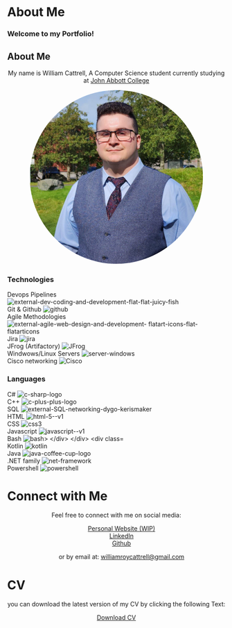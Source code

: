 <h1 class="titles">About Me</h1>
<h3 class="titles">Welcome to my Portfolio!</h3>

<h2 class="titles">About Me</h2>
<p style="text-align: center;">My name is William Cattrell, A Computer Science student currently studying at <a href="https://johnabbott.qc.ca/">John Abbott College</a></p>
<p style="text-align:center;"><img src="./assets/profilePicture.JPG" alt="Profile Picture" style="border-radius: 50%" height="400px" width="400px"/></p>

<h3 class="titles">Technologies</h3>

<div class="container">
  <div class="box">
    <div class="row">
      <div class="item">
        <span class="text">Devops Pipelines</span>
        <img class="icons" src="https://img.icons8.com/external-flat-juicy-fish/60/external-dev-coding-and-development-flat-flat-juicy-fish.png" alt="external-dev-coding-and-development-flat-flat-juicy-fish">
      </div>
      <div class="item">
        <span class="text">Git & Github</span>
        <img class="icons" src="https://img.icons8.com/ios-filled/50/github.png" alt="github">
      </div>
      <div class="item">
        <span class="text">Agile Methodologies</span>
        <img class="icons" src="https://img.icons8.com/external-flatart-icons-flat-flatarticons/64/external-agile-web-design-and-development-flatart-icons-flat-flatarticons.png" alt="external-agile-web-design-and-development-      
            flatart-icons-flat-flatarticons">
      </div>
      <div class="item">
        <span class="text">Jira</span>
        <img class="icons" src="https://img.icons8.com/ios/50/jira.png" alt="jira">
      </div>
      <div class="item">
        <span class="text">JFrog (Artifactory)</span>
        <img class="icons"src="https://speedmedia.jfrog.com/08612fe1-9391-4cf3-ac1a-6dd49c36b276/https://media.jfrog.com/wp-content/uploads/2021/12/29113553/jfrog-logo-2022.svg/w_1024" alt="JFrog">
      </div>
      <div class="item">
        <span class="text">Windwows/Linux Servers</span>
        <img class="icons" src="https://img.icons8.com/stickers/100/server-windows.png" alt="server-windows">
      </div>
      <div class="item">
        <span class="text">Cisco networking</span>
        <img class="icons" src="https://www.cdnlogo.com/logos/c/79/cisco.svg" alt="Cisco">
      </div>
    </div>
</div>
</div>

<h3 class="titles">Languages</h3>

<div class="container">
  <div class="box">
    <div class="row">
      <div class="item">
        <span class="text">C#</span>
        <img class="icons" src="https://img.icons8.com/color/48/c-sharp-logo.png" alt="c-sharp-logo">
      </div>
      <div class="item">
        <span class="text">C++</span>
        <img class="icons" src="https://img.icons8.com/color/48/c-plus-plus-logo.png" alt="c-plus-plus-logo">
      </div>
      <div class="item">
        <span class="text">SQL</span>
        <img class="icons" src="https://img.icons8.com/external-dygo-kerismaker/48/external-SQL-networking-dygo-kerismaker.png" alt="external-SQL-networking-dygo-kerismaker">
      </div>
      <div class="item">
        <span class="text">HTML</span>
        <img class="icons" src="https://img.icons8.com/color/48/html-5--v1.png" alt="html-5--v1">
      </div>
      <div class="item">
        <span class="text">CSS</span>
        <img class="icons" src="https://img.icons8.com/color/48/css3.png" alt="css3">
      </div>
      <div class="item">
        <span class="text">Javascript</span>
        <img class="icons" src="https://img.icons8.com/color/48/javascript--v1.png" alt="javascript--v1">
      </div>
      <div class="item">
        <span class="text">Bash</span>
        <img class="icons" src="https://img.icons8.com/doodle/48/bash.png" alt="bash>
      </div>
    </div>
     <div class="row">
       <div class="item">
        <span class="text">Kotlin</span>
        <img class="icons" src="https://img.icons8.com/color/48/kotlin.png" alt="kotlin">
      </div>
       <div class="item">
        <span class="text">Java</span>
        <img class="icons" src="https://img.icons8.com/plasticine/100/java-coffee-cup-logo.png" alt="java-coffee-cup-logo">
      </div>
       <div class="item">
        <span class="text">.NET family</span>
        <img class="icons" src="https://img.icons8.com/color/48/net-framework.png" alt="net-framework">
      </div>
       <div class="item">
        <span class="text">Powershell</span>
        <img class="icons" src="https://img.icons8.com/color/48/powershell.png" alt="powershell">
      </div>
  </div>
</div>
</div>

<h1 class="titles">Connect with Me</h1>
<p style="text-align: center;">Feel free to connect with me on social media:</p>
<div style="text-align: center;"> 
  <ul style="list-style: none;">
    <li> <a href="https://cattrell.net">Personal Website (WIP)</a></li>
    <li> <a href="https://linkedin.com/in/wrc123/">LinkedIn</a></li>
     <li> <a href="https://github.com/williamCattrell">Github</a></li>
    <li><p style="text-align: center;">or by email at: <a href="mailto:williamroycattrell@gmail.com">williamroycattrell@gmail.com</a></p></li>
  </ul>
</div>

<h1 class="titles">CV</h1>
<p style="text-align: center;">you can download the latest version of my CV by clicking the following Text:</p>

<div style="text-align: center;"> 
<a href="./assets/WilliamCattrellCV.pdf" download>
  <p>Download CV</p>
</a>
</div>


